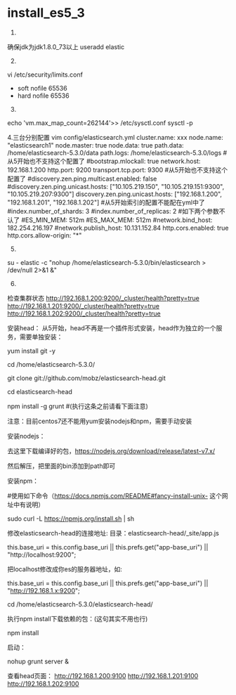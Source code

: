 # install_es5_3
1.
确保jdk为jdk1.8.0_73以上
useradd elastic 

2.
vi /etc/security/limits.conf
* soft nofile 65536
* hard nofile 65536

3.
echo 'vm.max_map_count=262144'>> /etc/sysctl.conf
sysctl -p

4.三台分别配置
vim config/elasticsearch.yml
cluster.name: xxx
node.name: "elasticsearch1"
node.master: true
node.data: true
path.data: /home/elasticsearch-5.3.0/data
path.logs: /home/elasticsearch-5.3.0/logs
#从5开始也不支持这个配置了
#bootstrap.mlockall: true
network.host: 192.168.1.200
http.port: 9200
transport.tcp.port: 9300
#从5开始也不支持这个配置了
#discovery.zen.ping.multicast.enabled: false
#discovery.zen.ping.unicast.hosts: ["10.105.219.150", "10.105.219.151:9300", "10.105.219.207:9300"]
discovery.zen.ping.unicast.hosts: ["192.168.1.200", "192.168.1.201", "192.168.1.202"]
#从5开始索引的配置不能配在yml中了
#index.number_of_shards: 3
#index.number_of_replicas: 2
#如下两个参数不认了
#ES_MIN_MEM: 512m
#ES_MAX_MEM: 512m
#network.bind_host: 182.254.216.197
#network.publish_host: 10.131.152.84
http.cors.enabled: true
http.cors.allow-origin: "*"

5.
su - elastic -c "nohup /home/elasticsearch-5.3.0/bin/elasticsearch > /dev/null 2>&1 &"

6.
检查集群状态
http://192.168.1.200:9200/_cluster/health?pretty=true
http://192.168.1.201:9200/_cluster/health?pretty=true
http://192.168.1.202:9200/_cluster/health?pretty=true

安装head：
从5开始，head不再是一个插件形式安装，head作为独立的一个服务，需要单独安装：

yum install git -y

cd /home/elasticsearch-5.3.0/

git clone git://github.com/mobz/elasticsearch-head.git

cd elasticsearch-head 

npm install -g grunt   #(执行这条之前请看下面注意)


注意：目前centos7还不能用yum安装nodejs和npm，需要手动安装

安装nodejs：

去这里下载编译好的包，https://nodejs.org/download/release/latest-v7.x/

然后解压，把里面的bin添加到path即可

安装npm：

#使用如下命令（https://docs.npmjs.com/README#fancy-install-unix-   这个网址中有说明）

sudo curl -L https://npmjs.org/install.sh | sh


修改elasticsearch-head的连接地址: 目录：elasticsearch-head/_site/app.js

this.base_uri = this.config.base_uri || this.prefs.get("app-base_uri") || "http://localhost:9200";

把localhost修改成你es的服务器地址，如:

this.base_uri = this.config.base_uri || this.prefs.get("app-base_uri") || "http://192.168.1.x:9200";


cd /home/elasticsearch-5.3.0/elasticsearch-head/

执行npm install下载依赖的包：(这句其实不用也行)

npm install

启动：

nohup grunt server &


查看head页面：
http://192.168.1.200:9100
http://192.168.1.201:9100
http://192.168.1.202:9100











